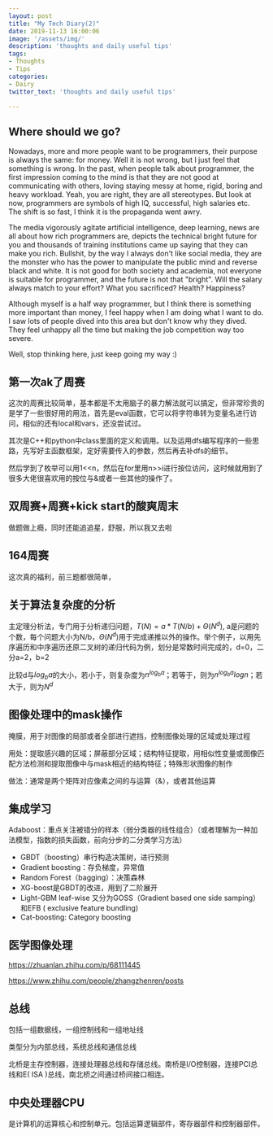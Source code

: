 ```yaml
---
layout: post
title: "My Tech Diary(2)"
date: 2019-11-13 16:00:06
image: '/assets/img/'
description: 'thoughts and daily useful tips'
tags:
- Thoughts
- Tips
categories:
- Dairy 
twitter_text: 'thoughts and daily useful tips'

---
```


## Where should we go?

Nowadays, more and more people want to be programmers, their purpose is always the same: for money. Well it is not wrong, but I just feel that something is wrong. In the past, when people talk about programmer, the first impression coming to the mind is that they are not good at communicating with others, loving staying messy at home, rigid, boring and heavy workload. Yeah, you are right, they are all stereotypes. But look at now, programmers are symbols of high IQ, successful, high salaries etc. The shift is so fast, I think it is the propaganda went awry. 

The media vigorously agitate artificial intelligence, deep learning, news are all about how rich programmers are, depicts the technical bright future for you and thousands of training institutions came up saying that they can make you rich. Bullshit, by the way I always don't like social media, they are the monster who has the power to manipulate the public mind and reverse black and white. It is not good for both society and academia, not everyone is suitable for programmer, and the future is not that "bright". Will the salary always match to your effort? What you sacrificed? Health? Happiness?

Although myself is a half way programmer, but I think there is something more important than money, I feel happy when I am doing what I want to do. I saw lots of people dived into this area but don't know why they dived. They feel unhappy all the time but making the job competition way too severe. 

Well, stop thinking here, just keep going my way :)

## 第一次ak了周赛

这次的周赛比较简单，基本都是不太用脑子的暴力解法就可以搞定，但非常珍贵的是学了一些很好用的用法，首先是eval函数，它可以将字符串转为变量名进行访问，相似的还有local和vars，还没尝试过。

其次是C++和python中class里面的定义和调用。以及运用dfs编写程序的一些思路，先写好主函数框架，定好需要传入的参数，然后再去补dfs的细节。

然后学到了枚举可以用1<<n，然后在for里用n>>i进行按位访问，这时候就用到了很多大佬很喜欢用的按位与&或者一些其他的操作了。

## 双周赛+周赛+kick start的酸爽周末

做题做上瘾，同时还能追追星，舒服，所以我又去啦

## 164周赛

这次真的福利，前三题都很简单，

## 关于算法复杂度的分析

主定理分析法，专门用于分析递归问题，$T(N)=a*T(N/b)+Θ(N^d)$, a是问题的个数，每个问题大小为N/b，$Θ(N^d)$用于完成递推以外的操作。举个例子，以用先序遍历和中序遍历还原二叉树的递归代码为例，划分是常数时间完成的，d=0，二分a=2，b=2

比较d与$log_ba$的大小，若小于，则复杂度为$n^{log_ba}$；若等于，则为$n^{log_ba}logn$；若大于，则为$N^d$

## 图像处理中的mask操作

掩膜，用于对图像的局部或者全部进行遮挡，控制图像处理的区域或处理过程

用处：提取感兴趣的区域；屏蔽部分区域；结构特征提取，用相似性变量或图像匹配方法检测和提取图像中与mask相近的结构特征；特殊形状图像的制作

做法：通常是两个矩阵对应像素之间的与运算（&），或者其他运算

## 集成学习

Adaboost：重点关注被错分的样本（弱分类器的线性组合）（或者理解为一种加法模型，指数的损失函数，前向分步的二分类学习方法）

- GBDT（boosting）串行构造决策树，进行预测
- Gradient boosting：存负梯度，异常值
- Random Forest（bagging）：决策森林
- XG-boost是GBDT的改进，用到了二阶展开
- Light-GBM    leaf-wise 又分为GOSS（Gradient based one side samping）和EFB ( exclusive feature bundling)
- Cat-boosting: Category boosting

## 医学图像处理

https://zhuanlan.zhihu.com/p/68111445

https://www.zhihu.com/people/zhangzhenren/posts

## 总线

包括一组数据线，一组控制线和一组地址线

类型分为内部总线，系统总线和通信总线

北桥是主存控制器，连接处理器总线和存储总线。南桥是I/O控制器，连接PCI总线和E( ISA )总线，南北桥之间通过桥间接口相连。

## 中央处理器CPU

是计算机的运算核心和控制单元。包括运算逻辑部件，寄存器部件和控制器部件。

## 

